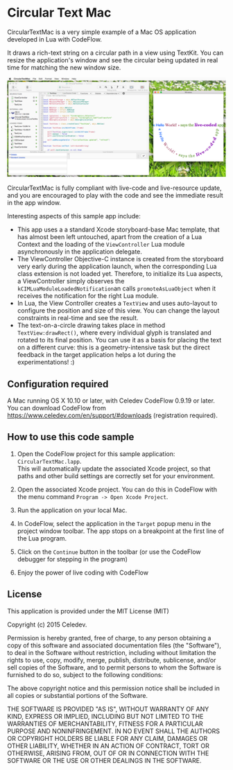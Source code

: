 # Circular Text Mac

CircularTextMac is a very simple example of a Mac OS application developed in Lua with CodeFlow. 

It draws a rich-text string on a circular path in a view using TextKit. You can resize the application's window and see the circular being updated in real time for matching the new window size.

![CircularTextMac screen capture](readme-image.png)

CircularTextMac is fully compliant with live-code and live-resource update, and you are encouraged to play with the code and see the immediate result in the app window.

Interesting aspects of this sample app include:

- This app uses a a standard Xcode storyboard-base Mac template, that has almost been left untouched, apart from the creation of a Lua Context and the loading of the `ViewController` Lua module asynchronously in the application delegate. 
- The ViewController Objective-C instance is created from the storyboard very early during the application launch, when the corresponding Lua class extension is not loaded yet. Therefore, to initialize its Lua aspects, a ViewController simply observes the `kCIMLuaModuleLoadedNotification`an calls `promoteAsLuaObject` when it receives the notification for the right Lua module.
- In Lua, the View Controller creates a `TextView` and uses auto-layout to configure the position and size of this view. You can change the layout constraints in real-time and see the result.
- The text-on-a-circle drawing takes place in  method `TextView:drawRect()`, where every individual glyph is translated and rotated to its final position. You can use it as a basis for placing the text on a different curve: this is a geometry-intensive task but the direct feedback in the target application helps a lot during the experimentations! :)

## Configuration required

A Mac running OS X 10.10 or later, with Celedev CodeFlow 0.9.19 or later.  
You can download CodeFlow from <https://www.celedev.com/en/support/#downloads> (registration required).

## How to use this code sample

1. Open the CodeFlow project for this sample application: `CircularTextMac.lapp`.  
  This will automatically update the associated Xcode project, so that paths and other build settings are correctly set for your environment.

2. Open the associated Xcode project. You can do this in CodeFlow with the menu command `Program -> Open Xcode Project`.

3. Run the application on your local Mac.

4. In CodeFlow, select the application in the `Target` popup menu in the project window toolbar. The app stops on a breakpoint at the first line of the Lua program.

5. Click on the `Continue` button in the toolbar (or use the CodeFlow debugger for stepping in the program) 

6. Enjoy the power of live coding with CodeFlow

## License

This application is provided under the MIT License (MIT)

Copyright (c) 2015 Celedev.

Permission is hereby granted, free of charge, to any person obtaining a copy
of this software and associated documentation files (the "Software"), to deal
in the Software without restriction, including without limitation the rights
to use, copy, modify, merge, publish, distribute, sublicense, and/or sell
copies of the Software, and to permit persons to whom the Software is
furnished to do so, subject to the following conditions:

The above copyright notice and this permission notice shall be included in
all copies or substantial portions of the Software.

THE SOFTWARE IS PROVIDED "AS IS", WITHOUT WARRANTY OF ANY KIND, EXPRESS OR
IMPLIED, INCLUDING BUT NOT LIMITED TO THE WARRANTIES OF MERCHANTABILITY,
FITNESS FOR A PARTICULAR PURPOSE AND NONINFRINGEMENT. IN NO EVENT SHALL THE
AUTHORS OR COPYRIGHT HOLDERS BE LIABLE FOR ANY CLAIM, DAMAGES OR OTHER
LIABILITY, WHETHER IN AN ACTION OF CONTRACT, TORT OR OTHERWISE, ARISING FROM,
OUT OF OR IN CONNECTION WITH THE SOFTWARE OR THE USE OR OTHER DEALINGS IN
THE SOFTWARE.
